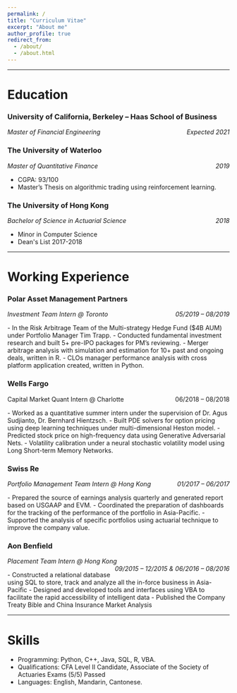 ```yaml
---
permalink: /
title: "Curriculum Vitae"
excerpt: "About me"
author_profile: true
redirect_from:
  - /about/
  - /about.html
---
```


<hr>

Education
======
###  University of California, Berkeley – Haas School of Business
<p style="text-align:left; font-style: italic">
    Master of Financial Engineering
    <span style="float:right;">
        Expected 2021
    </span>
</p>

### The University of Waterloo  
<p style="text-align:left; font-style: italic">
    Master of Quantitative Finance
    <span style="float:right;">
        2019
    </span>
</p>

- CGPA: 93/100
- Master’s Thesis on algorithmic trading using reinforcement learning.

### The University of Hong Kong  
<p style="text-align:left; font-style: italic">
    Bachelor of Science in Actuarial Science
    <span style="float:right;">
        2018
    </span>
</p>

- Minor in Computer Science
- Dean's List 2017-2018

<hr>

Working Experience
======
### Polar Asset Management Partners
<p style="text-align:left; font-style: italic">
    Investment Team Intern @ Toronto
    <span style="float:right;">
        05/2019 – 08/2019
    </span>
</p>
- In the Risk Arbitrage Team of the Multi-strategy Hedge Fund ($4B AUM) under Portfolio Manager Tim Trapp.
- Conducted fundamental investment research and built 5+ pre-IPO packages for PM’s reviewing.
- Merger arbitrage analysis with simulation and estimation for 10+ past and ongoing deals, written in R.
- CLOs manager performance analysis with cross platform application created, written in Python.

### Wells Fargo
<p style="text-align:left;">
    Capital Market Quant Intern @ Charlotte
    <span style="float:right;">
        06/2018 – 08/2018
    </span>
</p>
- Worked as a quantitative summer intern under the supervision of Dr. Agus Sudjianto, Dr. Bernhard Hientzsch.
- Built PDE solvers for option pricing using deep learning techniques under multi-dimensional Heston model.
- Predicted stock price on high-frequency data using Generative Adversarial Nets.
- Volatility calibration under a neural stochastic volatility model using Long Short-term Memory Networks.

### Swiss Re
<p style="text-align:left; font-style: italic">
    Portfolio Management Team Intern @ Hong Kong
    <span style="float:right;">
        01/2017 – 06/2017
    </span>
</p>
- Prepared the source of earnings analysis quarterly and generated report based on USGAAP and EVM.
- Coordinated the preparation of dashboards for the tracking of the performance of the portfolio in Asia-Pacific.
- Supported the analysis of specific portfolios using actuarial technique to improve the company value.


### Aon Benfield
<p style="text-align:left; font-style: italic">
    Placement Team Intern @ Hong Kong
    <span style="float:right;">
        09/2015 – 12/2015 & 06/2016 – 08/2016
    </span>
</p>
- Constructed a relational database using SQL to store, track and analyze all the in-force business in Asia-Pacific
- Designed and developed tools and interfaces using VBA to facilitate the rapid accessibility of intelligent data
-	Published the Company Treaty Bible and China Insurance Market Analysis

<hr>

Skills
======
- Programming: Python, C++, Java, SQL, R, VBA.
- Qualifications: CFA Level II Candidate, Associate of the Society of Actuaries Exams (5/5) Passed
- Languages: English, Mandarin, Cantonese.
